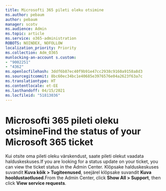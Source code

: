 ```yaml
---
title: Microsofti 365 pileti oleku otsimine
ms.author: pebaum
author: pebaum
manager: scotv
ms.audience: Admin
ms.topic: article
ms.service: o365-administration
ROBOTS: NOINDEX, NOFOLLOW
localization_priority: Priority
ms.collection: Adm_O365
munlocking-an-account s.custom:
- "9002251"
- "4362"
ms.openlocfilehash: 3ddf6b87ec40f9b91e47cc2938c9160a9158a8d3
ms.sourcegitcommit: 8bc60ec34bc1e40685e3976576e04a2623f63a7c
ms.translationtype: HT
ms.contentlocale: et-EE
ms.lasthandoff: 04/15/2021
ms.locfileid: "51813036"
---
```

# <a name="find-the-status-of-your-microsoft-365-ticket"></a><span data-ttu-id="257b4-102">Microsofti 365 pileti oleku otsimine</span><span class="sxs-lookup"><span data-stu-id="257b4-102">Find the status of your Microsoft 365 ticket</span></span>

<span data-ttu-id="257b4-103">Kui otsite oma pileti oleku värskendust, saate pileti olekut vaadata halduskeskuses.</span><span class="sxs-lookup"><span data-stu-id="257b4-103">If you are looking for a status update on your ticket, you can view the ticket status in the Admin Center.</span></span> <span data-ttu-id="257b4-104">Klõpsake halduskeskuses suvandit **Kuva kõik > Tugiteenused**, seejärel klõpsake suvandit **Kuva hooldustaotlused**.</span><span class="sxs-lookup"><span data-stu-id="257b4-104">From the Admin Center, click **Show All > Support**, then click **View service requests**.</span></span>
